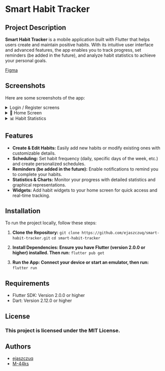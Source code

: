 # Smart Habit Tracker

## Project Description

**Smart Habit Tracker** is a mobile application built with Flutter that helps users create and maintain positive habits. With its intuitive user interface and advanced features, the app enables you to track progress, set reminders (be added in the future), and analyze habit statistics to achieve your personal goals.

[Figma](https://www.figma.com/design/FaGwjBrR63uEE1yxaH2D4A/smart-habit-tracker?node-id=2-21086&p=f)

## Screenshots

Here are some screenshots of the app:

<details>
<summary>Login / Register screens</summary>

![Login Screen](assets/screenshots/login_screen.png)
![Register Screen](assets/screenshots/register_screen.png)

</details>

<details>
<summary>📌 Home Screen</summary>

![Home Screen](assets/screenshots/home_screen.png)
![Home Screen (without habits)](assets/screenshots/home_screen_none_data.png)

</details>

<details>
<summary>📊 Habit Statistics</summary>

![Habit Statistics](assets/screenshots/habit_statistics.png)

</details>

## Features

-  **Create & Edit Habits:** Easily add new habits or modify existing ones with customizable details.
-  **Scheduling:** Set habit frequency (daily, specific days of the week, etc.) and create personalized schedules.
-  **Reminders (be added in the future):** Enable notifications to remind you to complete your habits.
-  **Statistics & Charts:** Monitor your progress with detailed statistics and graphical representations.
-  **Widgets:** Add habit widgets to your home screen for quick access and real-time tracking.

## Installation

To run the project locally, follow these steps:

1. **Clone the Repository:**
```git clone https://github.com/ejaszczuq/smart-habit-tracker.git```
```cd smart-habit-tracker```

2. **Install Dependencies: Ensure you have Flutter (version 2.0.0 or higher) installed. Then run:**
   ```flutter pub get```

3. **Run the App: Connect your device or start an emulator, then run:**
   ```flutter run```

## Requirements

-  Flutter SDK: Version 2.0.0 or higher
-  Dart: Version 2.12.0 or higher

## License

### This project is licensed under the **MIT License**.

## Authors

-  [ejaszczuq](https://github.com/ejaszczuq)
-  [M-44ks](https://github.com/M-44ks)
